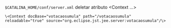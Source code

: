 
`$CATALINA_HOME/conf/server.xml` deletar atributo \<Context ...\>
  
```    
\<Context docBase="votacaosumula" path="/votacaosumula" reloadable="true" source="org.eclipse.jst.jee.server:votacaosumula"/\>
```    

